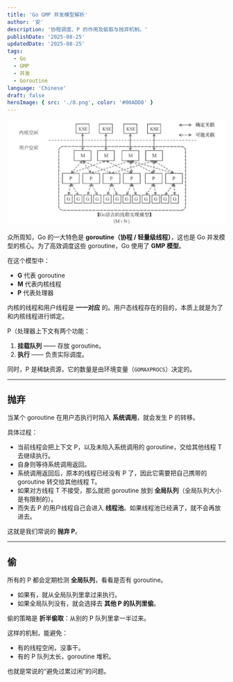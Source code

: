 ```yaml
---
title: 'Go GMP 并发模型解析'
author: '安'
description: '协程调度、P 的作用及偷取与抛弃机制。'
publishDate: '2025-08-25'
updatedDate: '2025-08-25'
tags:
  - Go
  - GMP
  - 并发
  - Goroutine
language: 'Chinese'
draft: false
heroImage: { src: './0.png', color: '#00ADD8' }
---
```


![image.png](image.png)

众所周知，Go 的一大特色是 **goroutine（协程 / 轻量级线程）**，这也是 Go 并发模型的核心。为了高效调度这些 goroutine，Go 使用了 **GMP 模型**。

在这个模型中：
- **G** 代表 goroutine
- **M** 代表内核线程
- **P** 代表处理器

内核的线程和用户线程是 **一一对应** 的。用户态线程存在的目的，本质上就是为了和内核线程进行绑定。

P（处理器上下文有两个功能：

1. **挂载队列** —— 存放 goroutine。
2. **执行** —— 负责实际调度。

同时，P 是稀缺资源，它的数量是由环境变量（`GOMAXPROCS`）决定的。

---

## 抛弃

当某个 goroutine 在用户态执行时陷入 **系统调用**，就会发生 P 的转移。

具体过程：

- 当前线程会把上下文 P，以及未陷入系统调用的 goroutine，交给其他线程 T 去继续执行。
- 自身则等待系统调用返回。
- 系统调用返回后，原本的线程已经没有 P 了，因此它需要把自己携带的 goroutine 转交给其他线程 T。
- 如果对方线程 T 不接受，那么就把 goroutine 放到 **全局队列**（全局队列大小是有限制的）。
- 而失去 P 的用户线程自己会进入 **线程池**。如果线程池已经满了，就不会再放进去。

这就是我们常说的 **抛弃 P**。

---

## 偷

所有的 P 都会定期检测 **全局队列**，看看是否有 goroutine。

- 如果有，就从全局队列里拿过来执行。
- 如果全局队列没有，就会选择去 **其他 P 的队列里偷**。

偷的策略是 **折半偷取**：从别的 P 队列里拿一半过来。

这样的机制，能避免：

- 有的线程空闲，没事干。
- 有的 P 队列太长，goroutine 堆积。

也就是常说的“避免过累过闲”的问题。